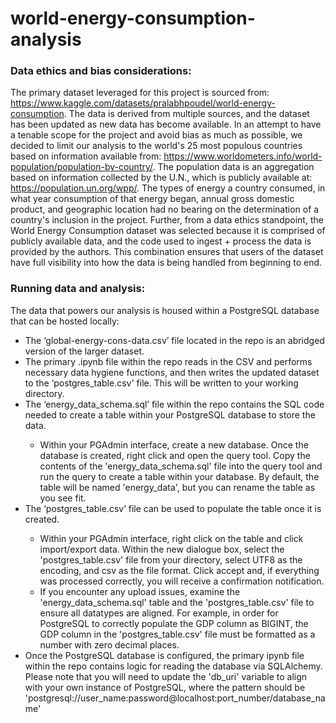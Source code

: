 # world-energy-consumption-analysis

<h3>Data ethics and bias considerations:</h3>

The primary dataset leveraged for this project is sourced from: https://www.kaggle.com/datasets/pralabhpoudel/world-energy-consumption. The data is derived from multiple sources, and the dataset has been updated as new data has become available. In an attempt to have a tenable scope for the project and avoid bias as much as possible, we decided to limit our analysis to the world's 25 most populous countries based on information available from: https://www.worldometers.info/world-population/population-by-country/. The population data is an aggregation based on information collected by the U.N., which is publicly available at: https://population.un.org/wpp/. The types of energy a country consumed, in what year consumption of that energy began, annual gross domestic product, and geographic location had no bearing on the determination of a country's inclusion in the project. Further, from a data ethics standpoint, the World Energy Consumption dataset was selected because it is comprised of publicly available data, and the code used to ingest + process the data is provided by the authors. This combination ensures that users of the dataset have full visibility into how the data is being handled from beginning to end. 

<h3>Running data and analysis:</h3>

The data that powers our analysis is housed within a PostgreSQL database that can be hosted locally:
<ul>
  <li>The ‘global-energy-cons-data.csv’ file located in the repo is an abridged version of the larger dataset.</li>
  <li>The primary .ipynb file within the repo reads in the CSV and performs necessary data hygiene functions, and then writes the updated dataset to the ‘postgres_table.csv' file. This will be written to your working directory.</li>
  <li>The ‘energy_data_schema.sql’ file within the repo contains the SQL code needed to create a table within your PostgreSQL database to store the data.</li>
    <ul>
      <li>Within your PGAdmin interface, create a new database. Once the database is created, right click and open the query tool. Copy the contents of the 'energy_data_schema.sql' file into the query tool and run the query to create a table within your database. By default, the table will be named 'energy_data', but you can rename the table as you see fit.</li>
    </ul>
  <li>The ‘postgres_table.csv’ file can be used to populate the table once it is created.</li>
    <ul>
      <li>Within your PGAdmin interface, right click on the table and click import/export data. Within the new dialogue box, select the 'postgres_table.csv' file from your directory, select UTF8 as the encoding, and csv as the file format. Click accept and, if everything was processed correctly, you will receive a confirmation notification.</li>
      <li>If you encounter any upload issues, examine the 'energy_data_schema.sql' table and the 'postgres_table.csv' file to ensure all datatypes are aligned. For example, in order for PostgreSQL to correctly populate the GDP column as BIGINT, the GDP column in the 'postgres_table.csv' file must be formatted as a number with zero decimal places.</li>
    </ul>
  <li>Once the PostgreSQL database is configured, the primary ipynb file within the repo contains logic for reading the database via SQLAlchemy. Please note that you will need to update the 'db_uri' variable to align with your own instance of PostgreSQL, where the pattern should be 'postgresql://user_name:password@localhost:port_number/database_name'</li>
</ul>
